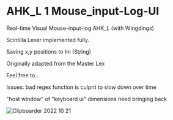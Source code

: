 # AHK_L 1 Mouse_input-Log-UI 
Real-time Visual Mouse-input-log AHK_L (with Wingdings)

Scintilla Lexer implemented fully.

Saving x,y positions to Ini (String)

Originally adapted from the Master Lex

Feel free to...

Issues: 
bad regex function is culprit to slow down over time

"host window" of "keyboard ui" dimensions need bringing back

![Clipboarder 2022 10 21](https://user-images.githubusercontent.com/62726599/197298577-8bcfd5c9-2ae6-44ac-b24c-d44beffdae6d.jpg)
